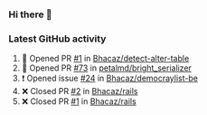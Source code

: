 ### Hi there 👋


### Latest GitHub activity
<!--START_SECTION:activity-->
1. 💪 Opened PR [#1](https://github.com/Bhacaz/detect-alter-table/pull/1) in [Bhacaz/detect-alter-table](https://github.com/Bhacaz/detect-alter-table)
2. 💪 Opened PR [#73](https://github.com/petalmd/bright_serializer/pull/73) in [petalmd/bright_serializer](https://github.com/petalmd/bright_serializer)
3. ❗️ Opened issue [#24](https://github.com/Bhacaz/democraylist-be/issues/24) in [Bhacaz/democraylist-be](https://github.com/Bhacaz/democraylist-be)
4. ❌ Closed PR [#2](https://github.com/Bhacaz/rails/pull/2) in [Bhacaz/rails](https://github.com/Bhacaz/rails)
5. ❌ Closed PR [#1](https://github.com/Bhacaz/rails/pull/1) in [Bhacaz/rails](https://github.com/Bhacaz/rails)
<!--END_SECTION:activity-->

<!--
**Bhacaz/bhacaz** is a ✨ _special_ ✨ repository because its `README.md` (this file) appears on your GitHub profile.

Here are some ideas to get you started:

- 🔭 I’m currently working on ...
- 🌱 I’m currently learning ...
- 👯 I’m looking to collaborate on ...
- 🤔 I’m looking for help with ...
- 💬 Ask me about ...
- 📫 How to reach me: ...
- 😄 Pronouns: ...
- ⚡ Fun fact: ...
-->
